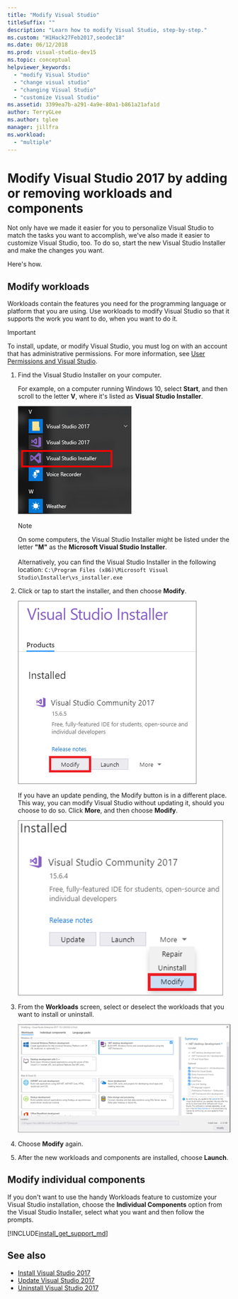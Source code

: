 ```yaml
---
title: "Modify Visual Studio"
titleSuffix: ""
description: "Learn how to modify Visual Studio, step-by-step."
ms.custom: "H1Hack27Feb2017,seodec18"
ms.date: 06/12/2018
ms.prod: visual-studio-dev15
ms.topic: conceptual
helpviewer_keywords:
  - "modify Visual Studio"
  - "change visual studio"
  - "changing Visual Studio"
  - "customize Visual Studio"
ms.assetid: 3399ea7b-a291-4a9e-80a1-b861a21afa1d
author: TerryGLee
ms.author: tglee
manager: jillfra
ms.workload:
  - "multiple"
---
```

# Modify Visual Studio 2017 by adding or removing workloads and components

Not only have we made it easier for you to personalize Visual Studio to match the tasks you want to accomplish, we've also made it easier to customize Visual Studio, too. To do so, start the new Visual Studio Installer and make the changes you want.

Here's how.

## Modify workloads

 Workloads contain the features you need for the programming language or platform that you are using. Use workloads to modify Visual Studio so that it supports the work you want to do, when you want to do it.

>[!IMPORTANT]
>To install, update, or modify Visual Studio, you must log on with an account that has administrative permissions. For more information, see [User Permissions and Visual Studio](../ide/user-permissions-and-visual-studio.md).

1. Find the Visual Studio Installer on your computer.

     For example, on a computer running Windows 10, select **Start**, and then scroll to the letter **V**, where it's listed as **Visual Studio Installer**.

     ![Visual Studio Installer](media/vs2017-locate-the-visual-studio-installer.PNG "Locate the Microsoft Visual Studio Installer")

     >[!NOTE]
     >On some computers, the Visual Studio Installer might be listed under the letter **"M"** as the **Microsoft Visual Studio Installer**.<br/><br/> Alternatively, you can find the Visual Studio Installer in the following location: `C:\Program Files (x86)\Microsoft Visual Studio\Installer\vs_installer.exe`

2. Click or tap to start the installer, and then choose **Modify**.

     ![Launch or modify Visual Studio](media/modify-visual-studio.png "Modify Visual Studio 2017")

     If you have an update pending, the Modify button is in a different place. This way, you can modify Visual Studio without updating it, should you choose to do so. Click **More**, and then choose **Modify**.

     ![Update or modify Visual Studio](media/modify-or-update-visual-studio.png "Update or modify Visual Studio 2017")

3. From the **Workloads** screen, select or deselect the workloads that you want to install or uninstall.

    ![Visual Studio 2017 Setup Dialog](media/vs2017-modify-workloads.PNG "Choose a workload in Visual Studio 2017")

4. Choose **Modify** again.

5. After the new workloads and components are installed, choose **Launch**.

## Modify individual components

If you don't want to use the handy Workloads feature to customize your Visual Studio installation, choose the **Individual Components** option from the Visual Studio Installer, select what you want and then follow the prompts.

[!INCLUDE[install_get_support_md](includes/install_get_support_md.md)]

## See also

* [Install Visual Studio 2017](install-visual-studio.md)
* [Update Visual Studio 2017](update-visual-studio.md)
* [Uninstall Visual Studio 2017](uninstall-visual-studio.md)
